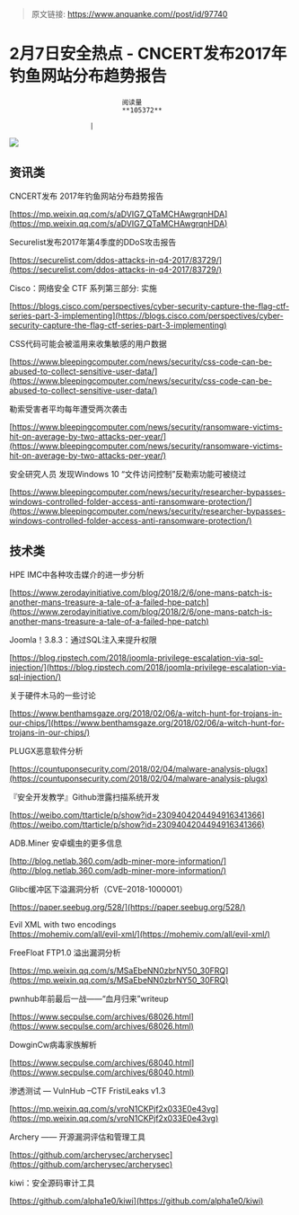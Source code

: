 > 原文链接: https://www.anquanke.com//post/id/97740 


# 2月7日安全热点 - CNCERT发布2017年钓鱼网站分布趋势报告


                                阅读量   
                                **105372**
                            
                        |
                        
                                                                                    



[![](https://p3.ssl.qhimg.com/t01962d627638962a61.png)](https://p3.ssl.qhimg.com/t01962d627638962a61.png)

## 资讯类

CNCERT发布 2017年钓鱼网站分布趋势报告

[https://mp.weixin.qq.com/s/aDVIG7_QTaMCHAwgrqnHDA](https://mp.weixin.qq.com/s/aDVIG7_QTaMCHAwgrqnHDA)



Securelist发布2017年第4季度的DDoS攻击报告

[https://securelist.com/ddos-attacks-in-q4-2017/83729/](https://securelist.com/ddos-attacks-in-q4-2017/83729/)



Cisco：网络安全 CTF 系列第三部分: 实施

[https://blogs.cisco.com/perspectives/cyber-security-capture-the-flag-ctf-series-part-3-implementing](https://blogs.cisco.com/perspectives/cyber-security-capture-the-flag-ctf-series-part-3-implementing)



CSS代码可能会被滥用来收集敏感的用户数据

[https://www.bleepingcomputer.com/news/security/css-code-can-be-abused-to-collect-sensitive-user-data/](https://www.bleepingcomputer.com/news/security/css-code-can-be-abused-to-collect-sensitive-user-data/)



勒索受害者平均每年遭受两次袭击

[https://www.bleepingcomputer.com/news/security/ransomware-victims-hit-on-average-by-two-attacks-per-year/](https://www.bleepingcomputer.com/news/security/ransomware-victims-hit-on-average-by-two-attacks-per-year/)



安全研究人员 发现Windows 10 “文件访问控制”反勒索功能可被绕过

[https://www.bleepingcomputer.com/news/security/researcher-bypasses-windows-controlled-folder-access-anti-ransomware-protection/](https://www.bleepingcomputer.com/news/security/researcher-bypasses-windows-controlled-folder-access-anti-ransomware-protection/)



## 技术类

HPE IMC中各种攻击媒介的进一步分析

[https://www.zerodayinitiative.com/blog/2018/2/6/one-mans-patch-is-another-mans-treasure-a-tale-of-a-failed-hpe-patch](https://www.zerodayinitiative.com/blog/2018/2/6/one-mans-patch-is-another-mans-treasure-a-tale-of-a-failed-hpe-patch)



Joomla！3.8.3：通过SQL注入来提升权限

[https://blog.ripstech.com/2018/joomla-privilege-escalation-via-sql-injection/](https://blog.ripstech.com/2018/joomla-privilege-escalation-via-sql-injection/)



关于硬件木马的一些讨论

[https://www.benthamsgaze.org/2018/02/06/a-witch-hunt-for-trojans-in-our-chips/](https://www.benthamsgaze.org/2018/02/06/a-witch-hunt-for-trojans-in-our-chips/)



PLUGX恶意软件分析

[https://countuponsecurity.com/2018/02/04/malware-analysis-plugx](https://countuponsecurity.com/2018/02/04/malware-analysis-plugx)



『安全开发教学』Github泄露扫描系统开发

[https://weibo.com/ttarticle/p/show?id=2309404204494916341366](https://weibo.com/ttarticle/p/show?id=2309404204494916341366)



ADB.Miner 安卓蠕虫的更多信息

[http://blog.netlab.360.com/adb-miner-more-information/](http://blog.netlab.360.com/adb-miner-more-information/)



Glibc缓冲区下溢漏洞分析（CVE–2018-1000001）

[https://paper.seebug.org/528/](https://paper.seebug.org/528/)



Evil XML with two encodings<br>[https://mohemiv.com/all/evil-xml/](https://mohemiv.com/all/evil-xml/)



FreeFloat FTP1.0 溢出漏洞分析

[https://mp.weixin.qq.com/s/MSaEbeNN0zbrNY50_30FRQ](https://mp.weixin.qq.com/s/MSaEbeNN0zbrNY50_30FRQ)



pwnhub年前最后一战——“血月归来”writeup

[https://www.secpulse.com/archives/68026.html](https://www.secpulse.com/archives/68026.html)



DowginCw病毒家族解析

[https://www.secpulse.com/archives/68040.html](https://www.secpulse.com/archives/68040.html)



渗透测试 — VulnHub –CTF FristiLeaks v1.3

[https://mp.weixin.qq.com/s/vroN1CKPjf2x033E0e43vg](https://mp.weixin.qq.com/s/vroN1CKPjf2x033E0e43vg)



Archery —— 开源漏洞评估和管理工具

[https://github.com/archerysec/archerysec](https://github.com/archerysec/archerysec)



kiwi：安全源码审计工具

[https://github.com/alpha1e0/kiwi](https://github.com/alpha1e0/kiwi)
